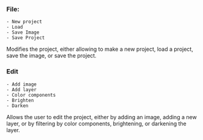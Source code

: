 ### File:
    - New project
    - Load
    - Save Image
    - Save Project
Modifies the project, either allowing to make a new project, load a project, save the image, or
save the project.

### Edit
    - Add image
    - Add layer
    - Color components
    - Brighten
    - Darken
Allows the user to edit the project, either by adding an image, adding a new layer, or by
filtering by color components, brightening, or darkening the layer.